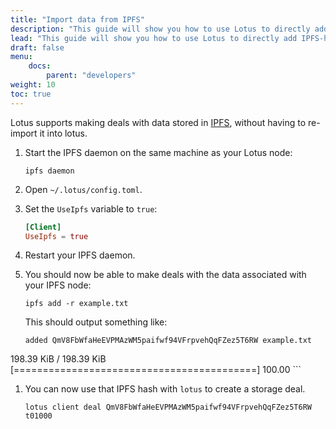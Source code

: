 ```yaml
---
title: "Import data from IPFS"
description: "This guide will show you how to use Lotus to directly add IPFS-hosted data to the Filecoin network."
lead: "This guide will show you how to use Lotus to directly add IPFS-hosted data to the Filecoin network."
draft: false
menu:
    docs:
        parent: "developers"
weight: 10
toc: true
---
```


Lotus supports making deals with data stored in [IPFS](https://ipfs.io), without having to re-import it into lotus. 

1. Start the IPFS daemon on the same machine as your Lotus node:

    ```shell
    ipfs daemon
    ```

1. Open `~/.lotus/config.toml`.
1. Set the `UseIpfs` variable to `true`:

    ```toml
    [Client]
    UseIpfs = true
    ```

1. Restart your IPFS daemon.
1. You should now be able to make deals with the data associated with your IPFS node:

    ```shell
    ipfs add -r example.txt
    ```

    This should output something like:

    ```shell
    added QmV8FbWfaHeEVPMAzWM5paifwf94VFrpvehQqFZez5T6RW example.txt
 198.39 KiB / 198.39 KiB [==========================================] 100.00
    ```

1. You can now use that IPFS hash with `lotus` to create a storage deal.

    ```shell
    lotus client deal QmV8FbWfaHeEVPMAzWM5paifwf94VFrpvehQqFZez5T6RW t01000 
```

